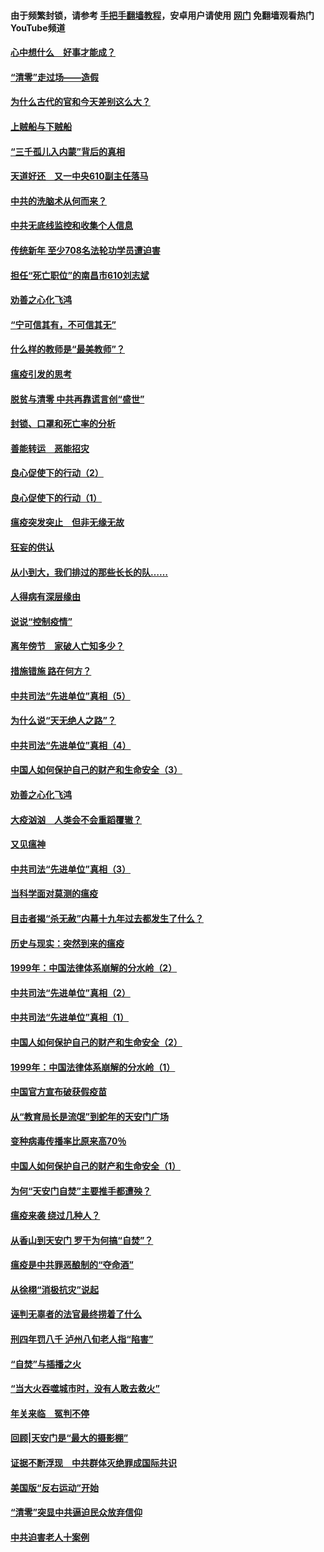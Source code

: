 #### 由于频繁封锁，请参考 [手把手翻墙教程](https://github.com/gfw-breaker/guides/wiki/)，安卓用户请使用 [网门](https://github.com/gfw-breaker/nogfw/blob/master/dl.md?t=03210700) 免翻墙观看热门YouTube频道 

#### [心中想什么　好事才能成？](../pages/19/422318.md?t=03210700) 

#### [“清零”走过场——造假](../pages/19/422306.md?t=03210700) 

#### [为什么古代的官和今天差别这么大？](../pages/19/422228.md?t=03210700) 

#### [上贼船与下贼船](../pages/19/422276.md?t=03210700) 

#### [“三千孤儿入内蒙”背后的真相](../pages/19/422229.md?t=03210700) 

#### [天道好还　又一中央610副主任落马](../pages/19/422155.md?t=03210700) 

#### [中共的洗脑术从何而来？](../pages/19/422154.md?t=03210700) 

#### [中共无底线监控和收集个人信息](../pages/19/422039.md?t=03210700) 

#### [传统新年 至少708名法轮功学员遭迫害](../pages/19/421946.md?t=03210700) 

#### [担任“死亡职位”的南昌市610刘志斌](../pages/19/421957.md?t=03210700) 

#### [劝善之心化飞鸿](../pages/19/421164.md?t=03210700) 

#### [“宁可信其有，不可信其无”](../pages/19/421691.md?t=03210700) 

#### [什么样的教师是“最美教师”？](../pages/19/421755.md?t=03210700) 

#### [瘟疫引发的思考](../pages/19/421594.md?t=03210700) 

#### [脱贫与清零 中共再靠谎言创“盛世”](../pages/19/421590.md?t=03210700) 

#### [封锁、口罩和死亡率的分析](../pages/19/421495.md?t=03210700) 

#### [善能转运　恶能招灾](../pages/19/421334.md?t=03210700) 

#### [良心促使下的行动（2）](../pages/19/421361.md?t=03210700) 

#### [良心促使下的行动（1）](../pages/19/421302.md?t=03210700) 

#### [瘟疫突发突止　但非无缘无故](../pages/19/421281.md?t=03210700) 

#### [狂妄的供认](../pages/19/421199.md?t=03210700) 

#### [从小到大，我们排过的那些长长的队……](../pages/19/421243.md?t=03210700) 

#### [人得病有深层缘由](../pages/19/420864.md?t=03210700) 

#### [说说“控制疫情”](../pages/19/420831.md?t=03210700) 

#### [离年傍节　家破人亡知多少？](../pages/19/420563.md?t=03210700) 

#### [措施错施  路在何方？](../pages/19/420076.md?t=03210700) 

#### [中共司法“先进单位”真相（5）](../pages/19/419453.md?t=03210700) 

#### [为什么说“天无绝人之路”？](../pages/19/419618.md?t=03210700) 

#### [中共司法“先进单位”真相（4）](../pages/19/419452.md?t=03210700) 

#### [中国人如何保护自己的财产和生命安全（3）](../pages/19/419405.md?t=03210700) 

#### [劝善之心化飞鸿](../pages/19/418758.md?t=03210700) 

#### [大疫汹汹　人类会不会重蹈覆辙？](../pages/19/419691.md?t=03210700) 

#### [又见瘟神](../pages/19/419225.md?t=03210700) 

#### [中共司法“先进单位”真相（3）](../pages/19/419451.md?t=03210700) 

#### [当科学面对莫测的瘟疫](../pages/19/419625.md?t=03210700) 

#### [目击者揭“杀无赦”内幕十九年过去都发生了什么？](../pages/19/419617.md?t=03210700) 

#### [历史与现实：突然到来的瘟疫](../pages/19/419619.md?t=03210700) 

#### [1999年：中国法律体系崩解的分水岭（2）](../pages/19/419455.md?t=03210700) 

#### [中共司法“先进单位”真相（2）](../pages/19/419450.md?t=03210700) 

#### [中共司法“先进单位”真相（1）](../pages/19/419449.md?t=03210700) 

#### [中国人如何保护自己的财产和生命安全（2）](../pages/19/419404.md?t=03210700) 

#### [1999年：中国法律体系崩解的分水岭（1）](../pages/19/419454.md?t=03210700) 

#### [中国官方宣布破获假疫苗](../pages/19/419504.md?t=03210700) 

#### [从“教育局长是流氓”到蛇年的天安门广场](../pages/19/419470.md?t=03210700) 

#### [变种病毒传播率比原来高70％](../pages/19/419456.md?t=03210700) 

#### [中国人如何保护自己的财产和生命安全（1）](../pages/19/419403.md?t=03210700) 

#### [为何“天安门自焚”主要推手都遭殃？](../pages/19/419348.md?t=03210700) 

#### [瘟疫来袭 绕过几种人？](../pages/19/419349.md?t=03210700) 

#### [从香山到天安门 罗干为何搞“自焚”？](../pages/19/419270.md?t=03210700) 

#### [瘟疫是中共罪恶酿制的“夺命酒”](../pages/19/419223.md?t=03210700) 

#### [从徐栩“消极抗灾”说起](../pages/19/419224.md?t=03210700) 

#### [诬判无辜者的法官最终捞着了什么](../pages/19/419268.md?t=03210700) 

#### [刑四年罚八千 泸州八旬老人指“陷害”](../pages/19/419232.md?t=03210700) 

#### [“自焚”与插播之火](../pages/19/419226.md?t=03210700) 

#### [“当大火吞噬城市时，没有人敢去救火”](../pages/19/419077.md?t=03210700) 

#### [年关来临　冤判不停](../pages/19/419093.md?t=03210700) 

#### [回顾|天安门是“最大的摄影棚”](../pages/19/380866.md?t=03210700) 

#### [证据不断浮现　中共群体灭绝罪成国际共识](../pages/19/419031.md?t=03210700) 

#### [美国版“反右运动”开始](../pages/19/419030.md?t=03210700) 

#### [“清零”突显中共逼迫民众放弃信仰](../pages/19/418995.md?t=03210700) 

#### [中共迫害老人十案例](../pages/19/418831.md?t=03210700) 

